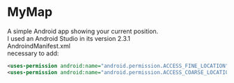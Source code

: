 # MyMap
A simple Android app showing your current position.
<br>
I used an Android Studio in its version 2.3.1
<br>
AndroindManifest.xml
<br>
necessary to add: 
```xml
<uses-permission android:name="android.permission.ACCESS_FINE_LOCATION" />
<uses-permission android:name="android.permission.ACCESS_COARSE_LOCATION" />
```




